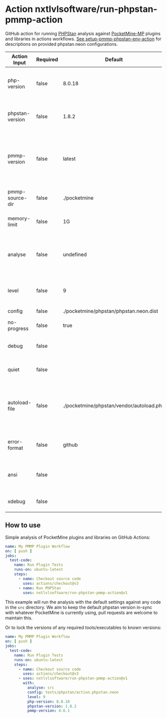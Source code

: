 # Action nxtlvlsoftware/run-phpstan-pmmp-action

GitHub action for running [PHPStan](https://github.com/phpstan/phpstan) analysis against [PocketMine-MP](https://github/pmmp/PocketMine-MP)
plugins and libraries in actions workflows. [See setup-pmmp-phpstan-env-action](https://github.com/NxtLvLSoftware/setup-pmmp-phpstan-env-action) for descriptions on provided phpstan.neon configurations.

| Action Input    | Required | Default                                  | Description                                                                                                                                                                                              |
|-----------------|----------|------------------------------------------|----------------------------------------------------------------------------------------------------------------------------------------------------------------------------------------------------------|
| php-version     | false    | 8.0.18                                   | Specifies the version of php to use. We try to keep the default up-to-date with PocketMine. Pull Requests welcome.                                                                                       |
| phpstan-version | false    | 1.8.2                                    | Specifies the version of phpstan to use. We try to keep the default up-to-date with PocketMine. Pull Requests welcome.                                                                                   |
| pmmp-version    | false    | latest                                   | Specifies the version of pmmp to use. Will use the latest available release by default. You should keep this locked to the API version in your plugin.yml as any non-stable release could be downloaded. |
| pmmp-source-dir | false    | ./pocketmine                             | Specifies the directory to install PocketMine sources and default phpstan.neon configs to.                                                                                                               |
| memory-limit    | false    | 1G                                       | Specifies the memory limit in the same format php.ini accepts.                                                                                                                                           |
| analyse         | false    | undefined                                | A space seperated list of paths to analyse. Providing paths here will override any paths specified in phpstan.neon files. (https://phpstan.org/config-reference#analysed-files)                          |
| level           | false    | 9                                        | Specifies the rule level to run (1-9). https://phpstan.org/user-guide/rule-levels                                                                                                                        |
| config          | false    | ./pocketmine/phpstan/phpstan.neon.dist   | Path to a phpstan.neon configuration file.                                                                                                                                                               |
| no-progress     | false    | true                                     | Turns off the progress bar.                                                                                                                                                                              |
| debug           | false    |                                          | Instead of the progress bar, it outputs lines with each analysed file before its analysis.                                                                                                               |
| quiet           | false    |                                          | Silences all the output. Useful if you’re interested only in the exit code.                                                                                                                              |
| autoload-file   | false    | ./pocketmine/phpstan/vendor/autoload.php | If your application uses a custom autoloader, you should set it up and register in a PHP file that is passed to this CLI option. Relative paths are resolved based on the current working directory.     |
| error-format    | false    | github                                   | Specifies a custom error formatter. https://phpstan.org/user-guide/output-format                                                                                                                         |
| ansi            | false    |                                          | Overrides the auto-detection of whether colors should be used in the output and how nice the progress bar should be.                                                                                     |
| xdebug          | false    |                                          | PHPStan turns off XDebug if it’s enabled to achieve better performance.                                                                                                                                  |

## How to use

Simple analysis of PocketMine plugins and libraries on GitHub Actions:

```yml
name: My PMMP Plugin Workflow
on: [ push ]
jobs:
  test-code:
    name: Run Plugin Tests
    runs-on: ubuntu-latest
    steps:
      - name: Checkout source code
        uses: actions/checkout@v3
      - name: Run PHPStan
        uses: nxtlvlsoftware/run-phpstan-pmmp-action@v1
```

This example will run the analysis with the default settings against any code in the `src` directory. We aim to keep the
default phpstan version in-sync with whatever PocketMine is currently using, pull requests are welcome to maintain this.

Or to lock the versions of any required tools/executables to known versions:

```yml
name: My PMMP Plugin Workflow
on: [ push ]
jobs:
  test-code:
    name: Run Plugin Tests
    runs-on: ubuntu-latest
    steps:
      - name: Checkout source code
        uses: actions/checkout@v3
      - uses: nxtlvlsoftware/run-phpstan-pmmp-action@v1
        with:
          analyse: src
          config: tests/phpstan/action.phpstan.neon
          level: 9
          php-version: 8.0.18
          phpstan-version: 1.8.2
          pmmp-version: 4.6.1
```
